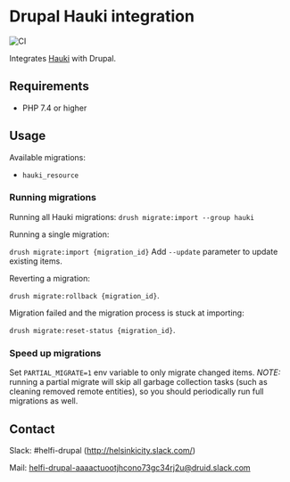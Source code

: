 # Drupal Hauki integration

![CI](https://github.com/City-of-Helsinki/drupal-module-helfi-hauki/workflows/CI/badge.svg)

Integrates [Hauki](https://hauki-test.oc.hel.ninja/api_docs/) with Drupal.

## Requirements

- PHP 7.4 or higher

## Usage

Available migrations:

- `hauki_resource`

### Running migrations

Running all Hauki migrations:
`drush migrate:import --group hauki`

Running a single migration:

`drush migrate:import {migration_id}` Add `--update` parameter to update existing items.

Reverting a migration:

`drush migrate:rollback {migration_id}`.

Migration failed and the migration process is stuck at importing:

`drush migrate:reset-status {migration_id}`.

### Speed up migrations

Set `PARTIAL_MIGRATE=1` env variable to only migrate changed items. *NOTE:* running a partial migrate will skip
all garbage collection tasks (such as cleaning removed remote entities), so you should periodically run full migrations as well.

## Contact

Slack: #helfi-drupal (http://helsinkicity.slack.com/)

Mail: helfi-drupal-aaaactuootjhcono73gc34rj2u@druid.slack.com
